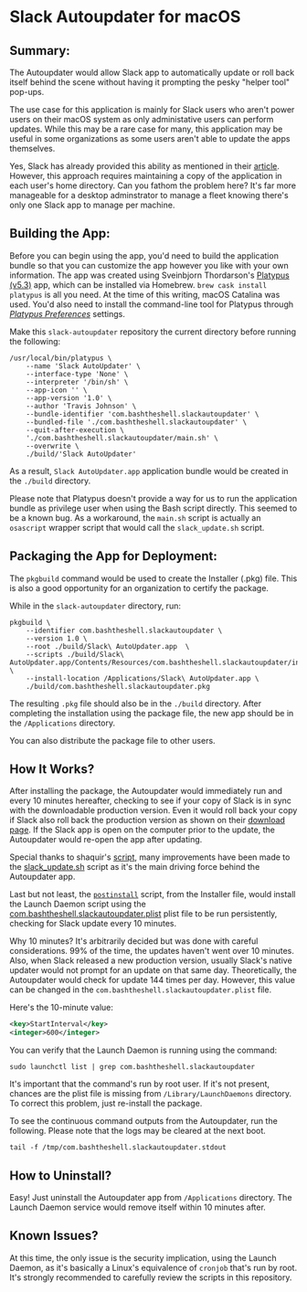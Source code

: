 # Slack Autoupdater for macOS


## Summary:
The Autoupdater would allow Slack app to automatically update or roll back itself behind the scene without having it prompting the pesky "helper tool" pop-ups. 

The use case for this application is mainly for Slack users who aren't power users on their macOS system as only administative users can perform updates. While this may be a rare case for many, this application may be useful in some organizations as some users aren't able to update the apps themselves.

Yes, Slack has already provided this ability as mentioned in their [article](https://slack.com/help/articles/360035635174-Deploy-Slack-for-macOS#allow-users-to-update-slack). However, this approach requires maintaining a copy of the application in each user's home directory. Can you fathom the problem here? It's far more manageable for a desktop adminstrator to manage a fleet knowing there's only one Slack app to manage per machine.


## Building the App:

Before you can begin using the app, you'd need to build the application bundle so that you can customize the app however you like with your own information. The app was created using Sveinbjorn Thordarson's [Platypus (v5.3)](https://github.com/sveinbjornt/Platypus/tree/5.3) app, which can be installed via Homebrew. `brew cask install platypus` is all you need. At the time of this writing, macOS Catalina was used. You'd also need to install the command-line tool for Platypus through [_Platypus Preferences_](https://github.com/sveinbjornt/Platypus/blob/5.3/Documentation/Documentation.md#preferences) settings.


Make this `slack-autoupdater` repository the current directory before running the following:

```shell
/usr/local/bin/platypus \
    --name 'Slack AutoUpdater' \
    --interface-type 'None' \
    --interpreter '/bin/sh' \
    --app-icon '' \
    --app-version '1.0' \
    --author 'Travis Johnson' \
    --bundle-identifier 'com.bashtheshell.slackautoupdater' \
    --bundled-file './com.bashtheshell.slackautoupdater' \
    --quit-after-execution \
    './com.bashtheshell.slackautoupdater/main.sh' \
    --overwrite \
    ./build/'Slack AutoUpdater'
```

As a result, `Slack AutoUpdater.app` application bundle would be created in the `./build` directory.

Please note that Platypus doesn't provide a way for us to run the application bundle as privilege user when using the Bash script directly. This seemed to be a known bug. As a workaround, the `main.sh` script is actually an `osascript` wrapper script that would call the `slack_update.sh` script.

## Packaging the App for Deployment:

The `pkgbuild` command would be used to create the Installer (.pkg) file. This is also a good opportunity for an organization to certify the package.

While in the `slack-autoupdater` directory, run:

```shell
pkgbuild \ 
    --identifier com.bashtheshell.slackautoupdater \
    --version 1.0 \
    --root ./build/Slack\ AutoUpdater.app  \
    --scripts ./build/Slack\ AutoUpdater.app/Contents/Resources/com.bashtheshell.slackautoupdater/installer_scripts/ \
    --install-location /Applications/Slack\ AutoUpdater.app \
    ./build/com.bashtheshell.slackautoupdater.pkg
```

The resulting `.pkg` file should also be in the `./build` directory. After completing the installation using the package file, the new app should be in the `/Applications` directory.

You can also distribute the package file to other users.

## How It Works?

After installing the package, the Autoupdater would immediately run and every 10 minutes hereafter, checking to see if your copy of Slack is in sync with the downloadable production version. Even it would roll back your copy if Slack also roll back the production version as shown on their [download page](https://slack.com/downloads/mac). If the Slack app is open on the computer prior to the update, the Autoupdater would re-open the app after updating.

Special thanks to shaquir's [script](https://github.com/shaquir/ShellScript/blob/b7c1af2a7a1ddb00951fc3900cc3872704c3b028/installSlack.sh), many improvements have been made to the [slack_update.sh](./com.bashtheshell.slackautoupdater/slack_update.sh) script as it's the main driving force behind the Autoupdater app.

Last but not least, the [`postinstall`](./com.bashtheshell.slackautoupdater/installer_scripts/postinstall) script, from the Installer file, would install the Launch Daemon script using the [com.bashtheshell.slackautoupdater.plist](./com.bashtheshell.slackautoupdater/com.bashtheshell.slackautoupdater.plist) plist file to be run persistently, checking for Slack update every 10 minutes.

Why 10 minutes? It's arbitrarily decided but was done with careful considerations. 99% of the time, the updates haven't went over 10 minutes. Also, when Slack released a new production version, usually Slack's native updater would not prompt for an update on that same day. Theoretically, the Autoupdater would check for update 144 times per day. However, this value can be changed in the `com.bashtheshell.slackautoupdater.plist` file.

Here's the 10-minute value:

```xml
<key>StartInterval</key>
<integer>600</integer>
```

You can verify that the Launch Daemon is running using the command:

```shell
sudo launchctl list | grep com.bashtheshell.slackautoupdater
```

It's important that the command's run by root user. If it's not present, chances are the plist file is missing from `/Library/LaunchDaemons` directory. To correct this problem, just re-install the package.

To see the continuous command outputs from the Autoupdater, run the following. Please note that the logs may be cleared at the next boot.

```shell
tail -f /tmp/com.bashtheshell.slackautoupdater.stdout
```

## How to Uninstall?

Easy! Just uninstall the Autoupdater app from `/Applications` directory. The Launch Daemon service would remove itself within 10 minutes after.

## Known Issues?

At this time, the only issue is the security implication, using the Launch Daemon, as it's basically a Linux's equivalence of `cronjob` that's run by root. It's strongly recommended to carefully review the scripts in this repository.
